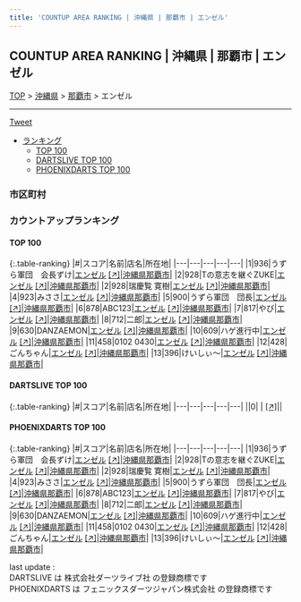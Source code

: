 ```yaml
---
title: 'COUNTUP AREA RANKING | 沖縄県 | 那覇市 | エンゼル'
---
```

## COUNTUP AREA RANKING | 沖縄県 | 那覇市 | エンゼル

[TOP](/darts/rank/) > [沖縄県](/darts/rank/沖縄県/) > [那覇市](/darts/rank/沖縄県/那覇市/) > エンゼル

___

<a href="https://twitter.com/share?ref_src=twsrc%5Etfw" data-text="COUNTUP AREA RANKING | 沖縄県那覇市エンゼル" class="twitter-share-button" data-hashtags="DARTSLIVE,PHOENIXDARTS,darts,ダーツ" data-show-count="false">Tweet</a>

* [ランキング](#カウントアップランキング)
    * [TOP 100](#top-100)
    * [DARTSLIVE TOP 100](#dartslive-top-100)
    * [PHOENIXDARTS TOP 100](#phoenixdarts-top-100)

### 市区町村

<ul>

</ul>

### カウントアップランキング

#### TOP 100



{:.table-ranking}
|#|スコア|名前|店名|所在地|
|---|---|---|---|---|
|1|936|<span class="rank-name-pd">うずら軍団　会長ずけ</span>|<a href="/darts/rank/shops/67829.html">エンゼル</a> <a href="https://vs.phoenixdarts.com/jp/shop/shopDetailInfo/s_67829?s_seq=67829">[↗]</a>|<a href="/darts/rank/沖縄県/那覇市">沖縄県那覇市</a>|
|2|928|<span class="rank-name-pd">Tの意志を継ぐZUKE</span>|<a href="/darts/rank/shops/67829.html">エンゼル</a> <a href="https://vs.phoenixdarts.com/jp/shop/shopDetailInfo/s_67829?s_seq=67829">[↗]</a>|<a href="/darts/rank/沖縄県/那覇市">沖縄県那覇市</a>|
|2|928|<span class="rank-name-pd"><span class="pro-icon-pd"></span>瑞慶覧 寛樹</span>|<a href="/darts/rank/shops/67829.html">エンゼル</a> <a href="https://vs.phoenixdarts.com/jp/shop/shopDetailInfo/s_67829?s_seq=67829">[↗]</a>|<a href="/darts/rank/沖縄県/那覇市">沖縄県那覇市</a>|
|4|923|<span class="rank-name-pd">みささ</span>|<a href="/darts/rank/shops/67829.html">エンゼル</a> <a href="https://vs.phoenixdarts.com/jp/shop/shopDetailInfo/s_67829?s_seq=67829">[↗]</a>|<a href="/darts/rank/沖縄県/那覇市">沖縄県那覇市</a>|
|5|900|<span class="rank-name-pd">うずら軍団　団長</span>|<a href="/darts/rank/shops/67829.html">エンゼル</a> <a href="https://vs.phoenixdarts.com/jp/shop/shopDetailInfo/s_67829?s_seq=67829">[↗]</a>|<a href="/darts/rank/沖縄県/那覇市">沖縄県那覇市</a>|
|6|878|<span class="rank-name-pd">ABC123</span>|<a href="/darts/rank/shops/67829.html">エンゼル</a> <a href="https://vs.phoenixdarts.com/jp/shop/shopDetailInfo/s_67829?s_seq=67829">[↗]</a>|<a href="/darts/rank/沖縄県/那覇市">沖縄県那覇市</a>|
|7|817|<span class="rank-name-pd">やび</span>|<a href="/darts/rank/shops/67829.html">エンゼル</a> <a href="https://vs.phoenixdarts.com/jp/shop/shopDetailInfo/s_67829?s_seq=67829">[↗]</a>|<a href="/darts/rank/沖縄県/那覇市">沖縄県那覇市</a>|
|8|712|<span class="rank-name-pd">二郎</span>|<a href="/darts/rank/shops/67829.html">エンゼル</a> <a href="https://vs.phoenixdarts.com/jp/shop/shopDetailInfo/s_67829?s_seq=67829">[↗]</a>|<a href="/darts/rank/沖縄県/那覇市">沖縄県那覇市</a>|
|9|630|<span class="rank-name-pd">DANZAEMON</span>|<a href="/darts/rank/shops/67829.html">エンゼル</a> <a href="https://vs.phoenixdarts.com/jp/shop/shopDetailInfo/s_67829?s_seq=67829">[↗]</a>|<a href="/darts/rank/沖縄県/那覇市">沖縄県那覇市</a>|
|10|609|<span class="rank-name-pd">ハゲ進行中</span>|<a href="/darts/rank/shops/67829.html">エンゼル</a> <a href="https://vs.phoenixdarts.com/jp/shop/shopDetailInfo/s_67829?s_seq=67829">[↗]</a>|<a href="/darts/rank/沖縄県/那覇市">沖縄県那覇市</a>|
|11|458|<span class="rank-name-pd">0102 0430</span>|<a href="/darts/rank/shops/67829.html">エンゼル</a> <a href="https://vs.phoenixdarts.com/jp/shop/shopDetailInfo/s_67829?s_seq=67829">[↗]</a>|<a href="/darts/rank/沖縄県/那覇市">沖縄県那覇市</a>|
|12|428|<span class="rank-name-pd">ごんちゃん</span>|<a href="/darts/rank/shops/67829.html">エンゼル</a> <a href="https://vs.phoenixdarts.com/jp/shop/shopDetailInfo/s_67829?s_seq=67829">[↗]</a>|<a href="/darts/rank/沖縄県/那覇市">沖縄県那覇市</a>|
|13|396|<span class="rank-name-pd">けいしぃ〜</span>|<a href="/darts/rank/shops/67829.html">エンゼル</a> <a href="https://vs.phoenixdarts.com/jp/shop/shopDetailInfo/s_67829?s_seq=67829">[↗]</a>|<a href="/darts/rank/沖縄県/那覇市">沖縄県那覇市</a>|


#### DARTSLIVE TOP 100



{:.table-ranking}
|#|スコア|名前|店名|所在地|
|---|---|---|---|---|
||0|<span class="rank-name-dl"> </span>|<a href="/darts/rank/shops/.html"></a> <a href="">[↗]</a>|<a href="/darts/rank//"></a>|


#### PHOENIXDARTS TOP 100



{:.table-ranking}
|#|スコア|名前|店名|所在地|
|---|---|---|---|---|
|1|936|<span class="rank-name-pd">うずら軍団　会長ずけ</span>|<a href="/darts/rank/shops/67829.html">エンゼル</a> <a href="https://vs.phoenixdarts.com/jp/shop/shopDetailInfo/s_67829?s_seq=67829">[↗]</a>|<a href="/darts/rank/沖縄県/那覇市">沖縄県那覇市</a>|
|2|928|<span class="rank-name-pd">Tの意志を継ぐZUKE</span>|<a href="/darts/rank/shops/67829.html">エンゼル</a> <a href="https://vs.phoenixdarts.com/jp/shop/shopDetailInfo/s_67829?s_seq=67829">[↗]</a>|<a href="/darts/rank/沖縄県/那覇市">沖縄県那覇市</a>|
|2|928|<span class="rank-name-pd"><span class="pro-icon-pd"></span>瑞慶覧 寛樹</span>|<a href="/darts/rank/shops/67829.html">エンゼル</a> <a href="https://vs.phoenixdarts.com/jp/shop/shopDetailInfo/s_67829?s_seq=67829">[↗]</a>|<a href="/darts/rank/沖縄県/那覇市">沖縄県那覇市</a>|
|4|923|<span class="rank-name-pd">みささ</span>|<a href="/darts/rank/shops/67829.html">エンゼル</a> <a href="https://vs.phoenixdarts.com/jp/shop/shopDetailInfo/s_67829?s_seq=67829">[↗]</a>|<a href="/darts/rank/沖縄県/那覇市">沖縄県那覇市</a>|
|5|900|<span class="rank-name-pd">うずら軍団　団長</span>|<a href="/darts/rank/shops/67829.html">エンゼル</a> <a href="https://vs.phoenixdarts.com/jp/shop/shopDetailInfo/s_67829?s_seq=67829">[↗]</a>|<a href="/darts/rank/沖縄県/那覇市">沖縄県那覇市</a>|
|6|878|<span class="rank-name-pd">ABC123</span>|<a href="/darts/rank/shops/67829.html">エンゼル</a> <a href="https://vs.phoenixdarts.com/jp/shop/shopDetailInfo/s_67829?s_seq=67829">[↗]</a>|<a href="/darts/rank/沖縄県/那覇市">沖縄県那覇市</a>|
|7|817|<span class="rank-name-pd">やび</span>|<a href="/darts/rank/shops/67829.html">エンゼル</a> <a href="https://vs.phoenixdarts.com/jp/shop/shopDetailInfo/s_67829?s_seq=67829">[↗]</a>|<a href="/darts/rank/沖縄県/那覇市">沖縄県那覇市</a>|
|8|712|<span class="rank-name-pd">二郎</span>|<a href="/darts/rank/shops/67829.html">エンゼル</a> <a href="https://vs.phoenixdarts.com/jp/shop/shopDetailInfo/s_67829?s_seq=67829">[↗]</a>|<a href="/darts/rank/沖縄県/那覇市">沖縄県那覇市</a>|
|9|630|<span class="rank-name-pd">DANZAEMON</span>|<a href="/darts/rank/shops/67829.html">エンゼル</a> <a href="https://vs.phoenixdarts.com/jp/shop/shopDetailInfo/s_67829?s_seq=67829">[↗]</a>|<a href="/darts/rank/沖縄県/那覇市">沖縄県那覇市</a>|
|10|609|<span class="rank-name-pd">ハゲ進行中</span>|<a href="/darts/rank/shops/67829.html">エンゼル</a> <a href="https://vs.phoenixdarts.com/jp/shop/shopDetailInfo/s_67829?s_seq=67829">[↗]</a>|<a href="/darts/rank/沖縄県/那覇市">沖縄県那覇市</a>|
|11|458|<span class="rank-name-pd">0102 0430</span>|<a href="/darts/rank/shops/67829.html">エンゼル</a> <a href="https://vs.phoenixdarts.com/jp/shop/shopDetailInfo/s_67829?s_seq=67829">[↗]</a>|<a href="/darts/rank/沖縄県/那覇市">沖縄県那覇市</a>|
|12|428|<span class="rank-name-pd">ごんちゃん</span>|<a href="/darts/rank/shops/67829.html">エンゼル</a> <a href="https://vs.phoenixdarts.com/jp/shop/shopDetailInfo/s_67829?s_seq=67829">[↗]</a>|<a href="/darts/rank/沖縄県/那覇市">沖縄県那覇市</a>|
|13|396|<span class="rank-name-pd">けいしぃ〜</span>|<a href="/darts/rank/shops/67829.html">エンゼル</a> <a href="https://vs.phoenixdarts.com/jp/shop/shopDetailInfo/s_67829?s_seq=67829">[↗]</a>|<a href="/darts/rank/沖縄県/那覇市">沖縄県那覇市</a>|


<div class="footer border-top border-gray-light mt-5 pt-3 text-right text-gray">
    last update : <span style="font-weight: italic" id="foot_last_modified"></span><br />
    DARTSLIVE は 株式会社ダーツライブ社 の登録商標です<br />
    PHOENIXDARTS は フェニックスダーツジャパン株式会社 の登録商標です<br />
</div>

<script src="https://cdnjs.cloudflare.com/ajax/libs/jquery.tablesorter/2.31.3/js/jquery.tablesorter.min.js" integrity="sha512-qzgd5cYSZcosqpzpn7zF2ZId8f/8CHmFKZ8j7mU4OUXTNRd5g+ZHBPsgKEwoqxCtdQvExE5LprwwPAgoicguNg==" crossorigin="anonymous" referrerpolicy="no-referrer"></script>
<link rel="stylesheet" href="https://cdnjs.cloudflare.com/ajax/libs/jquery.tablesorter/2.31.3/css/theme.default.min.css" integrity="sha512-wghhOJkjQX0Lh3NSWvNKeZ0ZpNn+SPVXX1Qyc9OCaogADktxrBiBdKGDoqVUOyhStvMBmJQ8ZdMHiR3wuEq8+w==" crossorigin="anonymous" referrerpolicy="no-referrer" />
<script>
$(function() {
    $(".table-ranking").tablesorter({sortList:[[0, 0]]});
    $("#foot_last_modified").text(formatDate(new Date(document.lastModified), 'yyyy-MM-dd HH:mm:ss'));
});
</script>

<script async src="https://platform.twitter.com/widgets.js" charset="utf-8"></script>